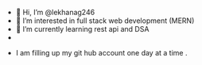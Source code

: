- 👋 Hi, I’m @lekhanag246
- 👀 I’m interested in full stack web development (MERN)
- 🌱 I’m currently learning rest api and DSA
- 
<!---
- 💞️ I’m looking to collaborate on anthing that will be considered as professional experience for full stack web development
- 📫 How to reach me https://www.linkedin.com/in/pushpalekha-nag-d
--->
- I am filling up my git hub account one day at a time .

<!---
lekhanag246/lekhanag246 is a ✨ special ✨ repository because its `README.md` (this file) appears on your GitHub profile.
You can click the Preview link to take a look at your changes.
--->
